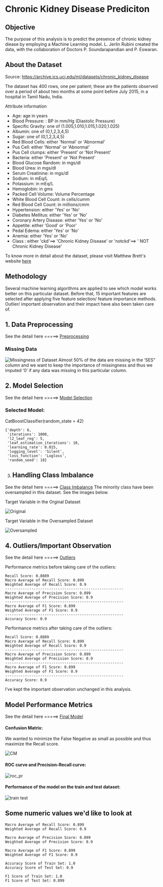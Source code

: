 # Chronic Kidney Disease Prediciton

## Objective
The purpose of this analysis is to predict the presence of chronic kidney diease by employing a Machine Learning model. L. Jerlin Rubini created the data, with the collaboration of Doctors P. Soundarapandian and P. Eswaran.

## About the Dataset
Source: https://archive.ics.uci.edu/ml/datasets/chronic_kidney_disease

The dataset has 400 rows, one per patient; these are the patients observed over a period of about two months at some point before July 2015, in a hospital in Tamil Nadu, India.

Attribute information

+ Age: age in years
+ Blood Pressure: : BP in mm/Hg (Diastolic Pressure)
+ Specific Gravity: one of (1.005,1.010,1.015,1.020,1.025)
+ Albumin: one of (0,1,2,3,4,5)
+ Sugar: one of (0,1,2,3,4,5) 
+ Red Blood Cells: either 'Normal' or 'Abnormal'
+ Pus Cell: either 'Normal' or 'Abnormal'
+ Pus Cell clumps: either 'Present' or 'Not Present'
+ Bacteria: either 'Present' or 'Not Present'
+ Blood Glucose Random: in mgs/dl
+ Blood Urea: in mgs/dl
+ Serum Creatinine: in mgs/dl
+ Sodium: in mEq/L
+ Potassium: in mEq/L
+ Hemoglobin: in gms
+ Packed Cell Volume: Volume Percentage
+ White Blood Cell Count: in cells/cumm
+ Red Blood Cell Count: in millions/cmm
+ Hypertension: either 'Yes' or 'No'
+ Diabetes Mellitus: either 'Yes' or 'No'
+ Coronary Artery Disease: either 'Yes' or 'No'
+ Appetite: either 'Good' or 'Poor'
+ Pedal Edema: either 'Yes' or 'No'
+ Anemia: either 'Yes' or 'No'
+ Class : either 'ckd'==> 'Chronic Kidney Disease' or 'notckd'==> ' NOT Chronic Kidney Disease'

To know more in detail about the dataset, please visit Matthew Brett's website [here](https://matthew-brett.github.io/cfd2019/data/chronic_kidney_disease)

## Methodology
Several machine learning algorithms are applied to see which model works better on this particular dataset. Before that, 15 important features are selected after applying five feature selection/ feature importance methods. Outlier/ important observation and their impact have also been taken care of.

## 1. Data Preprocessing
See the detail here =====> [Preprocessing]( https://github.com/SumaiaParveen/Binary-Classifier-Health-Condition/blob/main/Dementia%20Prediction/Cross-sectional%20MRI%20Data/Part1_crossdementia_Preprocessing.ipynb)

### Missing Data
![Missingness of Dataset]( https://github.com/SumaiaParveen/Binary-Classifier-Health-Condition/blob/main/Dementia%20Prediction/Cross-sectional%20MRI%20Data/images/missing.JPG)
Almost 50% of the data are missing in the ‘SES” column and we want to keep the importance of missingness and thus we imputed ‘0’ if any data was missing in this particular column.
## 2. Model Selection
See the detail here =====> [Model Selection]( https://github.com/SumaiaParveen/Binary-Classifier-Health-Condition/blob/main/Dementia%20Prediction/Cross-sectional%20MRI%20Data/Part2_crossdementia_Model_Selection.ipynb)

### Selected Model: 
CatBoostClassifier(random_state = 42)

```
{'depth': 6,
 'iterations': 1000,
 'l2_leaf_reg': 5,
 'leaf_estimation_iterations': 10,
 'learning_rate': 0.015,
 'logging_level': 'Silent',
 'loss_function': 'Logloss',
 'random_seed': 18}
```
3. ## Handling Class Imbalance 
See the detail here =====> [Class Imbalance]( https://github.com/SumaiaParveen/Binary-Classifier-Health-Condition/blob/main/Dementia%20Prediction/Cross-sectional%20MRI%20Data/Part3_crossdementia_Handling_Class_Imbalance.ipynb)
The minority class have been oversampled in this dataset. See the images below. 

Target Variable in the Orginal Dataset

![Original]( https://github.com/SumaiaParveen/Binary-Classifier-Health-Condition/blob/main/Dementia%20Prediction/Cross-sectional%20MRI%20Data/images/regular.JPG)

Target Variable in the Oversampled Dataset

![Oversampled]( https://github.com/SumaiaParveen/Binary-Classifier-Health-Condition/blob/main/Dementia%20Prediction/Cross-sectional%20MRI%20Data/images/oversampled.JPG)

## 4. Outliers/Important Observation

See the detail here =====> [Outliers]( https://github.com/SumaiaParveen/Binary-Classifier-Health-Condition/blob/main/Dementia%20Prediction/Cross-sectional%20MRI%20Data/Part4_crossdementia_Handling_Outliers.ipynb)

Performance metrics before taking care of the outliers:
```
Recall Score: 0.8889
Macro Average of Recall Score: 0.899
Weighted Average of Recall Score: 0.9
------------------------------------------------------
Macro Average of Precision Score: 0.899
Weighted Average of Precision Score: 0.9
------------------------------------------------------
Macro Average of F1 Score: 0.899
Weighted Average of F1 Score: 0.9
------------------------------------------------------
Accuracy Score: 0.9
```
Performance metrics after taking care of the outliers:
```
Recall Score: 0.8889
Macro Average of Recall Score: 0.899
Weighted Average of Recall Score: 0.9
------------------------------------------------------
Macro Average of Precision Score: 0.899
Weighted Average of Precision Score: 0.9
------------------------------------------------------
Macro Average of F1 Score: 0.899
Weighted Average of F1 Score: 0.9
------------------------------------------------------
Accuracy Score: 0.9
```
I’ve kept the important observation unchanged in this analysis.

## Model Performance Metrics

See the detail here =====> [Final Model]( https://github.com/SumaiaParveen/Binary-Classifier-Health-Condition/blob/main/Dementia%20Prediction/Cross-sectional%20MRI%20Data/Part5_crossdementia_CatBoostClassifier-Final.ipynb)

#### Confusion Matrix: 

We wanted to minimize the False Negative as small as possible and thus maximize the Recall score.

![CM]( https://github.com/SumaiaParveen/Binary-Classifier-Health-Condition/blob/main/Dementia%20Prediction/Cross-sectional%20MRI%20Data/images/cm.JPG)

#### ROC curve and Precision-Recall curve: 

![roc_pr]( https://github.com/SumaiaParveen/Binary-Classifier-Health-Condition/blob/main/Dementia%20Prediction/Cross-sectional%20MRI%20Data/images/roc_pr.JPG)

#### Performance of the model on the train and test dataset:

![train test]( https://github.com/SumaiaParveen/Binary-Classifier-Health-Condition/blob/main/Dementia%20Prediction/Cross-sectional%20MRI%20Data/images/traintest.JPG)

## Some numeric values we'd like to look at

```
Macro Average of Recall Score: 0.899
Weighted Average of Recall Score: 0.9

Macro Average of Precision Score: 0.899
Weighted Average of Precision Score: 0.9

Macro Average of F1 Score: 0.899
Weighted Average of F1 Score: 0.9

Accuracy Score of Train Set: 1.0
Accuracy Score of Test Set: 0.9

F1 Score of Train Set: 1.0
F1 Score of Test Set: 0.899
```
